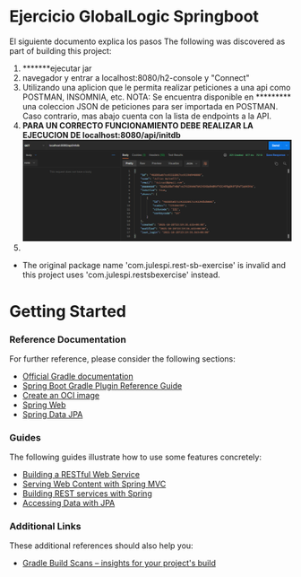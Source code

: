 # Ejercicio GlobalLogic Springboot
El siguiente documento explica los pasos The following was discovered as part of building this project:

1) *******ejecutar jar
2) navegador y entrar a localhost:8080/h2-console y "Connect"
3) Utilizando una aplicion que le permita realizar peticiones a una api como POSTMAN, INSOMNIA, etc. NOTA: Se encuentra disponible en ********* una coleccion JSON de peticiones para ser importada en POSTMAN. Caso contrario, mas abajo cuenta con la lista de endpoints a la API.
4) **PARA UN CORRECTO FUNCIONAMIENTO DEBE REALIZAR LA EJECUCION DE localhost:8080/api/initdb**
![Image of docker-compose command with option up](https://github.com/julespi/rest-sb-exercise/blob/master/images/init_db.png)
5)

* The original package name 'com.julespi.rest-sb-exercise' is invalid and this project uses 'com.julespi.restsbexercise' instead.

# Getting Started

### Reference Documentation
For further reference, please consider the following sections:

* [Official Gradle documentation](https://docs.gradle.org)
* [Spring Boot Gradle Plugin Reference Guide](https://docs.spring.io/spring-boot/docs/2.5.5/gradle-plugin/reference/html/)
* [Create an OCI image](https://docs.spring.io/spring-boot/docs/2.5.5/gradle-plugin/reference/html/#build-image)
* [Spring Web](https://docs.spring.io/spring-boot/docs/2.5.5/reference/htmlsingle/#boot-features-developing-web-applications)
* [Spring Data JPA](https://docs.spring.io/spring-boot/docs/2.5.5/reference/htmlsingle/#boot-features-jpa-and-spring-data)

### Guides
The following guides illustrate how to use some features concretely:

* [Building a RESTful Web Service](https://spring.io/guides/gs/rest-service/)
* [Serving Web Content with Spring MVC](https://spring.io/guides/gs/serving-web-content/)
* [Building REST services with Spring](https://spring.io/guides/tutorials/bookmarks/)
* [Accessing Data with JPA](https://spring.io/guides/gs/accessing-data-jpa/)

### Additional Links
These additional references should also help you:

* [Gradle Build Scans – insights for your project's build](https://scans.gradle.com#gradle)

